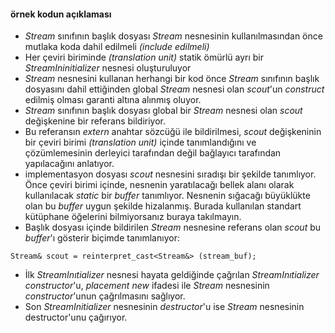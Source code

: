 #### örnek kodun açıklaması

- _Stream_ sınıfının başlık dosyası _Stream_ nesnesinin kullanılmasından önce mutlaka koda dahil edilmeli _(include edilmeli)_
- Her çeviri biriminde _(translation unit)_ statik ömürlü ayrı bir _StreamIninitializer_ nesnesi oluşturuluyor
- _Stream_ nesnesini kullanan herhangi bir kod önce _Stream_ sınıfının  başlık dosyasını dahil ettiğinden global _Stream_ nesnesi olan _scout_'un _construct_ edilmiş olması garanti altına alınmış oluyor.
- _Stream_ sınıfının başlık dosyası global bir _Stream_ nesnesi olan _scout_ değişkenine bir referans bildiriyor.
- Bu referansın _extern_ anahtar sözcüğü ile bildirilmesi, _scout_ değişkeninin bir çeviri birimi _(translation unit)_ içinde tanımlandığını ve 
çözümlemesinin derleyici tarafından değil bağlayıcı tarafından yapılacağını anlatıyor.
- implementasyon dosyası _scout_ nesnesini sıradışı bir şekilde tanımlıyor.
Önce çeviri birimi içinde, nesnenin yaratılacağı bellek alanı olarak kullanılacak _static_ bir _buffer_ tanımlıyor.
Nesnenin sığacağı büyüklükte olan bu _buffer_ uygun şekilde hizalanmış.
Burada kullanılan standart kütüphane öğelerini bilmiyorsanız buraya takılmayın.
- Başlık dosyası içinde bildirilen _Stream_ nesnesine referans olan _scout_ bu _buffer_'ı gösterir biçimde tanımlanıyor:
```
Stream& scout = reinterpret_cast<Stream&> (stream_buf);
```
- İlk _StreamInıtializer_ nesnesi hayata geldiğinde çağrılan _StreamInıtializer_ _constructor_'u, _placement new_ ifadesi ile _Stream_ nesnesinin _constructor_'unun çağrılmasını sağlıyor.
- Son _StreamInitializer_ nesnesinin _destructor_'u ise _Stream_ nesnesinin destructor'unu çağırıyor.
<!--
This workaround is necessary because defining a Stream variable within Stream.cpp - be it static or not - will define it after the StreamInitializer, 
which is defined by including the header. 
Then, the StreamInitializer's constructor is run before Stream's constructor and even worse, 
the initializer's destructor is run after the Stream object's destructor. The buffer solution above avoids this.
-->

